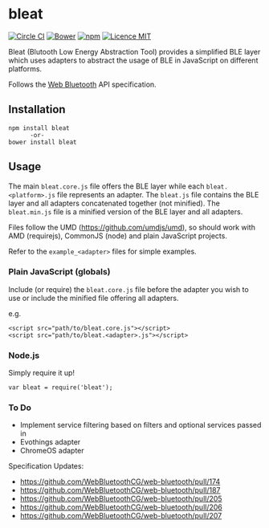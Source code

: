 # bleat

[![Circle CI](https://img.shields.io/circleci/project/thegecko/bleat.svg)](https://circleci.com/gh/thegecko/bleat)
[![Bower](https://img.shields.io/bower/v/bleat.svg)](http://bower.io/search/?q=bleat)
[![npm](https://img.shields.io/npm/dm/bleat.svg)](https://www.npmjs.com/package/bleat)
[![Licence MIT](https://img.shields.io/badge/licence-MIT-blue.svg)](http://opensource.org/licenses/MIT)

Bleat (Blutooth Low Energy Abstraction Tool) provides a simplified BLE layer which uses adapters to abstract the usage of BLE in JavaScript on different platforms.

Follows the [Web Bluetooth](https://webbluetoothcg.github.io/web-bluetooth/) API specification.

## Installation

```
npm install bleat
      -or-
bower install bleat
```

## Usage

The main `bleat.core.js` file offers the BLE layer while each `bleat.<platform>.js` file represents an adapter.
The `bleat.js` file contains the BLE layer and all adapters concatenated together (not minified).
The `bleat.min.js` file is a minified version of the BLE layer and all adapters.

Files follow the UMD (https://github.com/umdjs/umd), so should work with AMD (requirejs), CommonJS (node) and plain JavaScript projects.

Refer to the `example_<adapter>` files for simple examples.

### Plain JavaScript (globals)

Include (or require) the `bleat.core.js` file before the adapter you wish to use or include the minified file offering all adapters.

e.g.

```
<script src="path/to/bleat.core.js"></script>
<script src="path/to/bleat.<adapter>.js"></script>
```

### Node.js

Simply require it up!

```
var bleat = require('bleat');
```

### To Do
 * Implement service filtering based on filters and optional services passed in
 * Evothings adapter
 * ChromeOS adapter

Specification Updates:
 * https://github.com/WebBluetoothCG/web-bluetooth/pull/174
 * https://github.com/WebBluetoothCG/web-bluetooth/pull/187
 * https://github.com/WebBluetoothCG/web-bluetooth/pull/205
 * https://github.com/WebBluetoothCG/web-bluetooth/pull/206
 * https://github.com/WebBluetoothCG/web-bluetooth/pull/207